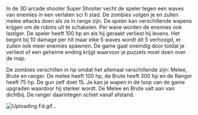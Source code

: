 In de 3D arcade shooter Super Shooter vecht de speler tegen een waves van enemies in een verlaten sci fi stad. De zombies volgen je en zullen melee attacks doen als ze in range zijn. De speler kan verschillende wapens krijgen om de robots uit te schakelen. Per wave worden de enemies ook lastiger. De speler heeft 100 hp en als hij geraakt verliest hij levens. Het begint bij 10 damage per hit maar elke 5 waves wordt dit 5 verhoogd, er zullen ook meer enemies spawnen. De game gaat oneindig door totdat je verliest of een geheime ending krijgt waarvoor je puzzels moet doen over de map.



De zombies verschillen in hp omdat het allemaal verschillende zijn: Melee, Brute en ranger. De melee heeft 100 hp, de Brute heeft 300 hp en de Ranger heeft 75 hp. De gun zelf doet 15. Je kan je wapen in de loop van de game upgraden waardoor hij sterker wordt. De Melee en Brute valt aan van dichtbij. De ranger daarintegen schiet vanaf afstand.


![Uploading Fd.gif…]()
